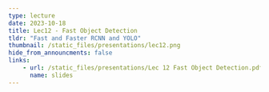 ```yaml
---
type: lecture
date: 2023-10-18
title: Lec12 - Fast Object Detection
tldr: "Fast and Faster RCNN and YOLO"
thumbnail: /static_files/presentations/lec12.png
hide_from_announcments: false
links:
    - url: /static_files/presentations/Lec 12 Fast Object Detection.pdf
      name: slides
---
```

